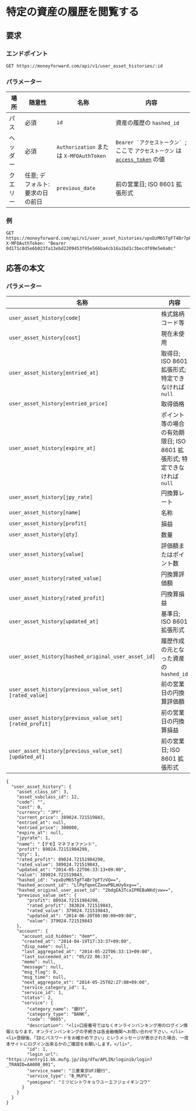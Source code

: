 # 特定の資産の履歴を閲覧する

## 要求

### エンドポイント

```
GET https://moneyforward.com/api/v1/user_asset_histories/:id
```

### パラメーター

| 場所 | 随意性 | 名称 | 内容 |
| ---- | ---- | ---- | --- |
| パス | 必須 | `id` | 資産の履歴の `hashed_id` |
| ヘッダー | 必須 | `Authorization` または `X-MFOAuthToken` | ```Bearer `アクセストークン` ```; ここで `アクセストークン` は [`access_token`](token.md) の値 |
| クエリー | 任意; デフォルト: 要求の日の前日 | `previous_date` | 前の営業日; ISO 8601 拡張形式 |
 
### 例

```
GET https://moneyforward.com/api/v1/user_asset_histories/vpxDzM6STgFT4Br7pFTzVQ==
X-MFOAuthToken: "Bearer 0d171c8d5e6b023fa13ebd2209453f95e566ba4cb16a1bd1c3becdf09e5e6a0c"
```

## 応答の本文

### パラメーター

| 名称 | 内容 |
| ---- | --- |
| `user_asset_history[code]` | 株式銘柄コード等 |
| `user_asset_history[cost]` | 現在未使用 |
| `user_asset_history[entried_at]` | 取得日; ISO 8601 拡張形式; 特定できなければ `null` |
| `user_asset_history[entried_price]` | 取得価格 |
| `user_asset_history[expire_at]` | ポイント等の場合の有効期限日; ISO 8601 拡張形式; 特定できなければ `null` |
| `user_asset_history[jpy_rate]` | 円換算レート |
| `user_asset_history[name]` | 名称 |
| `user_asset_history[profit]` | 損益 |
| `user_asset_history[qty]` | 数量 |
| `user_asset_history[value]` | 評価額またはポイント数 |
| `user_asset_history[rated_value]` | 円換算評価額 |
| `user_asset_history[rated_profit]` | 円換算損益 |
| `user_asset_history[updated_at]` | 基準日; ISO 8601 拡張形式 |
| `user_asset_history[hashed_original_user_asset_id]` | 履歴作成の元となった資産の `hashed_id` |
| `user_asset_history[previous_value_set][rated_value]` | 前の営業日の円換算評価額 |
| `user_asset_history[previous_value_set][rated_profit]` | 前の営業日の円換算損益 |
| `user_asset_history[previous_value_set][updated_at]` | 前の営業日; ISO 8601 拡張形式 |

```
{
  "user_asset_history": {
    "asset_class_id": 3,
    "asset_subclass_id": 12,
    "code": "",
    "cost": 0,
    "currency": "JPY",
    "current_price": 389024.721519843,
    "entried_at": null,
    "entried_price": 300000,
    "expire_at": null,
    "jpyrate": 1,
    "name": "【デモ】マネフォファンド",
    "profit": 89024.72151984298,
    "qty": 1,
    "rated_profit": 89024.72151984298,
    "rated_value": 389024.721519843,
    "updated_at": "2014-05-22T06:33:13+09:00",
    "value": 389024.721519843,
    "hashed_id": "vpxDzM6STgFT4Br7pFTzVQ==",
    "hashed_account_id": "LlPqfqeeCZavwPBLmUy6xg==",
    "hashed_original_user_asset_id": "2bdgEA3TcaIPREBaNKdjvw==",
    "previous_value_set": {
        "profit": 80934.72151984298,
        "rated_profit": 383024.721519843,
        "rated_value": 379024.721519843,
        "updated_at": "2014-06-20T00:00:00+09:00",
        "value": 379024.721519843
    },
    "account": {
      "account_uid_hidden": "dem*",
      "created_at": "2014-04-19T17:33:37+09:00",
      "disp_name": null,
      "last_aggregated_at": "2014-05-22T06:33:13+09:00",
      "last_succeeded_at": "05/22 06:33",
      "memo": null,
      "message": null,
      "msg_flag": 0,
      "msg_time": null,
      "next_aggregate_at": "2014-05-25T02:27:08+09:00",
      "service_category_id": 1,
      "service_id": 1,
      "status": 2,
      "service": {
        "category_name": "銀行",
        "category_type": "BANK",
        "code": "0005",
        "description": "<li>口座番号ではなくオンラインバンキング用のログイン情報となります。オンラインバンキングの手続きは各金融機関へお問い合わせ下さい。</li><li>登録後、「IDとパスワードをお確かめ下さい」というメッセージが表示された場合、一度本サイトにログイン出来るかのご確認をお願いします。</li>",
        "id": 1,
        "login_url": "https://entry11.bk.mufg.jp/ibg/dfw/APLIN/loginib/login?_TRANID=AA000_001",
        "service_name": "三菱東京UFJ銀行",
        "service_type": "B_MUFG",
        "yomigana": "ミツビシトウキョウユーエフジェイギンコウ"
      }
    }
  }
}
```
